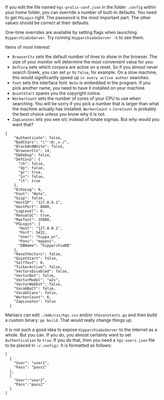 If you edit the file named `hgs-prolix-conf.json` in the folder `.config` within your home folder, you can override a number of built-in defaults. 
You need to get `PGLogin` right. The password is the most important part. The other values should be correct at their defaults.

One-time overrides are available by setting flags when launching `HipparchiaGoServer`. Try running `HipparchiaGoServer -h` to see them.

Items of most interest:

* `BrowserCtx` sets the default number of lines to show in the browser. The size of your monitor will determine the most convenient value for you.
* `DefCorp` sets which corpora are active on a reset. So if you almost never search Greek, you can set `gr` to `false`, for example. On a slow machine, this would significantly speed up `in every active author` searches.
* `Font` sets the interface font. `Noto` is embedded in the program. If you pick another name, you need to have it installed on your machine. 
* `QuietStart` spares you the copyright notice.
* `WorkerCount` sets the number of cores of your CPU to use when searching. You will be sorry if you pick a number that is larger than what the machine actually has installed. `WorkerCount` = `CoreCount` is probably the best choice unless you know why it is not.
* `ZapLunates` lets you see σ/ς instead of lunate sigmas. But why would you want that?


```
{
    "Authenticate": false,
    "BadChars": "\"'!@:,=_/",
    "BlackAndWhite": false,
    "BrowserCtx": 14,
    "DbDebug": false,
    "DefCorp": {
      "ch": false,
      "dp": false,
      "gr": true,
      "in": false,
      "lt": true
    },
    "EchoLog": 0,
    "Font": "Noto",
    "Gzip": false,
    "HostIP": "127.0.0.1",
    "HostPort": 8000,
    "LogLevel": 0,
    "ManualGC": true,
    "MaxText": 35000,
    "PGLogin": {
      "Host": "127.0.0.1",
      "Port": 5432,
      "User": "hippa_wr",
      "Pass": "mypass",
      "DBName": "hipparchiaDB"
    },
    "ResetVectors": false,
    "QuietStart": false,
    "SelfTest": 0,
    "TickerActive": false,
    "VectorsDisabled": false,
    "VectorBot": false,
    "VectorModel": "w2v",
    "VectorWebExt": false,
    "VocabByCt": false,
    "VocabScans": false,
    "WorkerCount": 6,
    "ZapLunates": false
  }
```

Maniacs can edit `./emb/css/hgs.css` and/or `theconstants.go` and then build a custom binary: `go build`. That would really change things up. 

It is not such a good idea to expose `HipparchiaGoServer` to the internet as a whole. But you can. If you do, 
you almost certainly want to set `Authentication` to `true`. If you do that, then you need a `hgs-users.json` file to be 
placed in `~/.config/`. It is formatted as follows:

```
[
  {
    "User": "user1",
    "Pass": "pass1"
  },
  {
    "User":"user2",
    "Pass":"pass2"
  }
]
```
